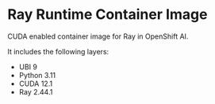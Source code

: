 # Ray Runtime Container Image

CUDA enabled container image for Ray in OpenShift AI.

It includes the following layers:
* UBI 9
* Python 3.11
* CUDA 12.1
* Ray 2.44.1
